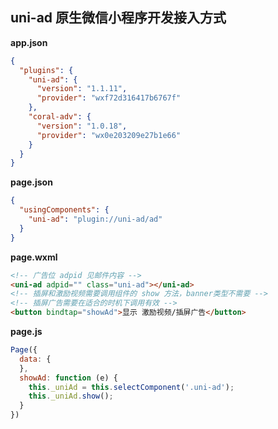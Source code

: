 ## uni-ad 原生微信小程序开发接入方式


**app.json**

```json
{
  "plugins": {
    "uni-ad": {
      "version": "1.1.11",
      "provider": "wxf72d316417b6767f"
    },
    "coral-adv": {
      "version": "1.0.18",
      "provider": "wx0e203209e27b1e66"
    }
  }
}
```


**page.json**

```json
{
  "usingComponents": {
    "uni-ad": "plugin://uni-ad/ad"
  }
}
```


**page.wxml**

```html
<!-- 广告位 adpid 见邮件内容 -->
<uni-ad adpid="" class="uni-ad"></uni-ad>
<!-- 插屏和激励视频需要调用组件的 show 方法，banner类型不需要 -->
<!-- 插屏广告需要在适合的时机下调用有效 -->
<button bindtap="showAd">显示 激励视频/插屏广告</button>
```


**page.js**

```js
Page({
  data: {
  },
  showAd: function (e) {
    this._uniAd = this.selectComponent('.uni-ad');
    this._uniAd.show();
  }
})
```
